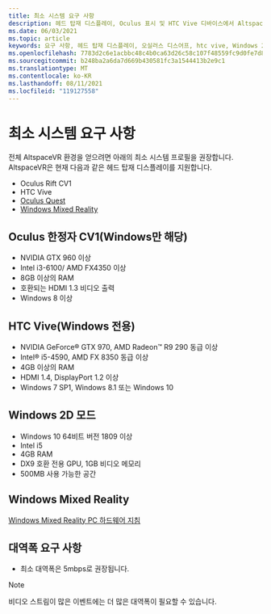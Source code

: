 ```yaml
---
title: 최소 시스템 요구 사항
description: 헤드 탑재 디스플레이, Oculus 표시 및 HTC Vive 디바이스에서 AltspaceVR에 대한 최신 시스템 요구 사항을 최신 상태로 유지합니다.
ms.date: 06/03/2021
ms.topic: article
keywords: 요구 사항, 헤드 탑재 디스플레이, 오실러스 디스어프, htc vive, Windows 2d 모드
ms.openlocfilehash: 7783d2c6e1acbbc48c4b0ca63d26c58c107f48559fc9d0fe7d88156a1d6762f9
ms.sourcegitcommit: b248ba2a6da7d669b430581fc3a1544413b2e9c1
ms.translationtype: MT
ms.contentlocale: ko-KR
ms.lasthandoff: 08/11/2021
ms.locfileid: "119127558"
---
```

# <a name="minimum-system-requirements"></a>최소 시스템 요구 사항

전체 AltspaceVR 환경을 얻으려면 아래의 최소 시스템 프로필을 권장합니다. AltspaceVR은 현재 다음과 같은 헤드 탑재 디스플레이를 지원합니다.

* Oculus Rift CV1
* HTC Vive
* [Oculus Quest](oculus-installation.md)
* [Windows Mixed Reality](wmr-installation.md)

## <a name="oculus-rift-cv1-windows-only"></a>Oculus 한정자 CV1(Windows만 해당)

* NVIDIA GTX 960 이상 
* Intel i3-6100/ AMD FX4350 이상 
* 8GB 이상의 RAM 
* 호환되는 HDMI 1.3 비디오 출력 
* Windows 8 이상 

## <a name="htc-vive-windows-only"></a>HTC Vive(Windows 전용)

* NVIDIA GeForce® GTX 970, AMD Radeon™ R9 290 동급 이상
* Intel® i5-4590, AMD FX 8350 동급 이상   
* 4GB 이상의 RAM
* HDMI 1.4, DisplayPort 1.2 이상
* Windows 7 SP1, Windows 8.1 또는 Windows 10

## <a name="windows-2d-mode"></a>Windows 2D 모드

* Windows 10 64비트 버전 1809 이상
* Intel i5
* 4GB RAM
* DX9 호환 전용 GPU, 1GB 비디오 메모리
* 500MB 사용 가능한 공간 

## <a name="windows-mixed-reality"></a>Windows Mixed Reality

[Windows Mixed Reality PC 하드웨어 지침](https://docs.microsoft.com/windows/mixed-reality/enthusiast-guide/windows-mixed-reality-minimum-pc-hardware-compatibility-guidelines)

## <a name="bandwidth-requirements"></a>대역폭 요구 사항

* 최소 대역폭은 5mbps로 권장됩니다.

> [!NOTE]
> 비디오 스트림이 많은 이벤트에는 더 많은 대역폭이 필요할 수 있습니다.